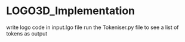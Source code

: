 # LOGO3D_Implementation


write logo code in input.lgo file
run the Tokeniser.py file to see a list of tokens as output
